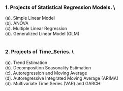 ### 1. Projects of Statistical Regression Models. \
(a). Simple Linear Model \
(b). ANOVA \
(c). Multiple Linear Regression \
(d). Generalized Linear Model (GLM) \
<br>
       
### 2. Projects of Time_Series. \
(a). Trend Estimation \
(b). Decomposition Seasonality Estimation \
(c). Autoregression and Moving Average \
(d). Autoregressive Integrated Moving Average (ARIMA) \
(d). Multivariate Time Series (VAR) and GARCH \
<br>

